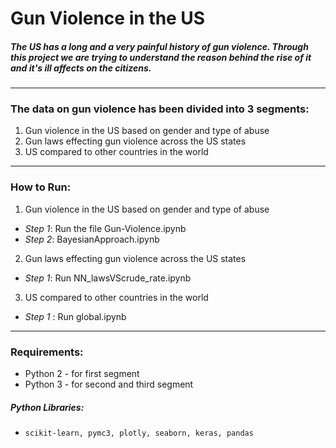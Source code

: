 # Gun Violence in the US
##### The US has a long and a very painful history of gun violence. Through this project we are trying to understand the reason behind the rise of it and it's ill affects on the citizens. 
****
### The data on gun violence has been divided into 3 segments: 
1. Gun violence in the US based on gender and type of abuse
2. Gun laws effecting gun violence across the US states
3. US compared to other countries in the world
****
### How to Run:
1. Gun violence in the US based on gender and type of abuse
* _Step 1_: Run the file Gun-Violence.ipynb
* _Step 2_: BayesianApproach.ipynb
2. Gun laws effecting gun violence across the US states
* _Step 1_: Run NN_lawsVScrude_rate.ipynb
3. US compared to other countries in the world
* _Step 1_ : Run global.ipynb
****
### Requirements:
- Python 2 - for first segment
- Python 3 - for second and third segment
##### Python Libraries: 
- `scikit-learn, pymc3, plotly, seaborn, keras, pandas`



                                
